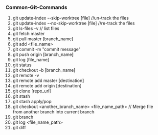 ### Common-Git-Commands


1. git update-index --skip-worktree [file]    //un-track the files
2. git update-index --no-skip-worktree [file] //re-track the files
3. git ls-files -v   // list files 
4. git fetch master 
5. git pull master [branch_name]
6. git add <file_name>
7. git commit -m "commit message"
8. git push origin [branch_name]
9. git log [file_name]
10. git status
11. git checkout -b [branch_name]
12. git remote -v
13. git remote add master [destination]
14. git remote add origin [destination]
15. git clone [repo_url]
16. git stash
17. git stash apply/pop
18. git checkout <another_branch_name> <file_name_path>  // Merge file from another branch into current branch 
19. git branch
20. git log <file_name_path>
21. git diff 


